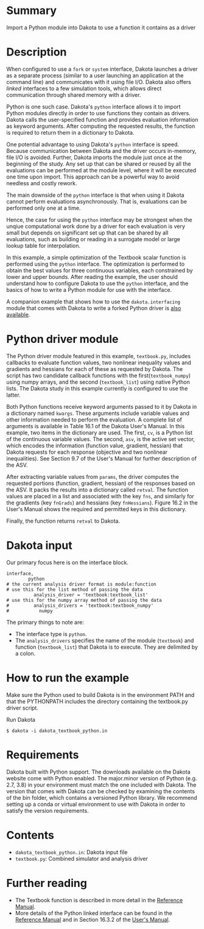 # Summary

Import a Python module into Dakota to use a function it contains as a driver

# Description

When configured to use a `fork` or `system` interface, Dakota launches a driver
as a separate process (similar to a user launching an application at the command
line) and communicates with it using file I/O. Dakota also offers *linked* interfaces
to a few simulation tools, which allows direct communication through shared memory
with a driver.

Python is one such case. Dakota's `python` interface allows it to import Python
modules directly in order to use functions they contain as drivers. Dakota calls
the user-specified function and provides evaluation information as keyword arguments.
After computing the requested results, the function is required to return them in
a dictionary to Dakota.

One potential advantage to using Dakota's `python` interface is speed. Because
communication between Dakota and the driver occurs in-memory, file I/O is avoided.
Further, Dakota imports the module just once at the beginning of the study. Any
set up that can be shared or reused by all the evaluations can be performed at the module
level, where it will be executed one time upon import. This approach can be a powerful
way to avoid needless and costly rework.

The main downside of the `python` interface is that when using it Dakota cannot perform
evaluations asynchronously. That is, evaluations can be performed only one at a time.

Hence, the case for using the `python` interface may be strongest when the unqiue
computational work done by a driver for each evaluation is very small but depends on
significant set up that can be shared by all evaluations, such as building or reading
in a surrogate model or large lookup table for interpolation.

In this example, a simple optimization of the Textbook scalar function is performed
using the `python` interface. The optimization is performed to obtain the best values
for three continuous variables, each constrained by lower and upper bounds. After reading
the example, the user should understand how to configure Dakota to use the `python` interface,
and the basics of how to write a Python module for use with the interface.

A companion example that shows how to use the `dakota.interfacing` module that comes with
Dakota to write a forked Python driver is [also available](../di).

# Python driver module

The Python driver module featured in this example, `textbook.py`, includes callbacks to
evaluate function values, two nonlinear inequality values and gradients and hessians for each of these as requested
by Dakota.  The script has two candidate callback functions with the
first(`textbook_numpy`) using numpy arrays, and the second (`textbook_list`)
using native Python lists. The Dakota study in this example currently is configured to use the
latter.

Both Python functions receive keyword
arguments passed to it by Dakota in a dictionary named `kwargs`. These arguments include variable
values and other information needed to perform the evaluation. A complete list of arguments is available
in Table 16.1 of the Dakota User's Manual. In this example, two items in the dictionary are used.
The first, `cv`, is a Python list of the continuous variable values. The second, `asv`, is the
active set vector, which encodes the information (function value, gradient, hessian) that Dakota
requests for each response (objective and two nonlinear inequalities). See
Section 9.7 of the User's Manual for further description of the ASV.

After extracting variable values from `params`, the driver computes the requested
portions (function, gradient, hessian) of the responses based on the ASV. It packs the
results into a dictionary called `retval`. The function values are placed in a list and
associated with the key `fns`, and similarly for the  gradients (key `fnGrads`) and
hessians (key `fnHessians`). Figure 16.2 in the User's Manual shows the required and
permitted keys in this dictionary.

Finally, the function returns `retval` to Dakota.

# Dakota input

Our primary focus here is on the interface block.
```
interface,
        python
# the current analysis driver format is module:function
# use this for the list method of passing the data		
          analysis_driver = 'textbook:textbook_list'
# use this for the numpy array method of passing the data
#         analysis_drivers = 'textbook:textbook_numpy'
#           numpy
```

The primary things to note are:
* The interface type is `python`.
* The `analysis_drivers` specifies the name of the module (`textbook`) and function (`textbook_list`)
  that Dakota is to execute. They are delimited by a colon.


# How to run the example
 
 Make sure the Python used to build Dakota is in the environment PATH and
 that the PYTHONPATH includes the directory containing the textbook.py
 driver script.

Run Dakota

    $ dakota -i dakota_textbook_python.in
 
# Requirements

Dakota built with Python support. The downloads available on the Dakota website come with Python enabled.
The major.minor version of Python (e.g. 2.7, 3.8) in your environment must match the one included with Dakota.
The version that comes with Dakota can be checked by examining the contents of the bin folder, which contains a
versioned Python library. We recommend setting up a conda or virtual environment to use with Dakota in order to
satisfy the version requirements.

# Contents

* `dakota_textbook_python.in`: Dakota input file
* `textbook.py`: Combined simulator and analysis driver

# Further reading

* The Textbook function is described in more detail in the 
  [Reference Manual](https://dakota.sandia.gov//sites/default/files/docs/latest_release/html-ref/textbook.html).
* More details of the Python linked interface can be found in the [Reference
  Manual](https://dakota.sandia.gov//sites/default/files/docs/latest_release/html-ref/interface-analysis_drivers-python.html)
  and in Section 16.3.2 of the [User's Manual](https://dakota.sandia.gov/content/manuals).
 
